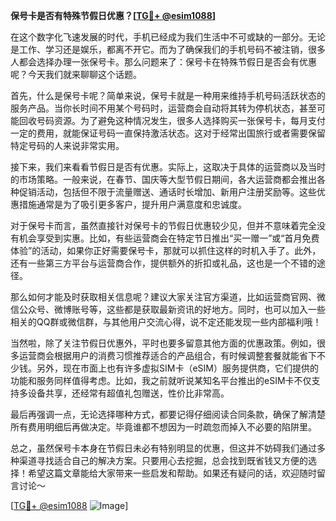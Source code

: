 **保号卡是否有特殊节假日优惠？[[TG💪+ @esim1088](https://t.me/s/esim1088)]**

在这个数字化飞速发展的时代，手机已经成为我们生活中不可或缺的一部分。无论是工作、学习还是娱乐，都离不开它。而为了确保我们的手机号码不被注销，很多人都会选择办理一张保号卡。那么问题来了：保号卡在特殊节假日是否会有优惠呢？今天我们就来聊聊这个话题。

首先，什么是保号卡呢？简单来说，保号卡就是一种用来维持手机号码活跃状态的服务产品。当你长时间不用某个号码时，运营商会自动将其转为停机状态，甚至可能回收号码资源。为了避免这种情况发生，很多人选择购买一张保号卡，每月支付一定的费用，就能保证号码一直保持激活状态。这对于经常出国旅行或者需要保留特定号码的人来说非常实用。

接下来，我们来看看节假日是否有优惠。实际上，这取决于具体的运营商以及当时的市场策略。一般来说，在春节、国庆等大型节假日期间，各大运营商都会推出各种促销活动，包括但不限于流量赠送、通话时长增加、新用户注册奖励等。这些优惠措施通常是为了吸引更多客户，提升用户满意度和忠诚度。

对于保号卡而言，虽然直接针对保号卡的节假日优惠较少见，但并不意味着完全没有机会享受到实惠。比如，有些运营商会在特定节日推出“买一赠一”或“首月免费体验”的活动，如果你正好需要保号卡，那就可以抓住这样的时机入手了。此外，还有一些第三方平台与运营商合作，提供额外的折扣或礼品，这也是一个不错的途径。

那么如何才能及时获取相关信息呢？建议大家关注官方渠道，比如运营商官网、微信公众号、微博账号等，这些都是获取最新资讯的好地方。同时，也可以加入一些相关的QQ群或微信群，与其他用户交流心得，说不定还能发现一些内部福利哦！

当然啦，除了关注节假日优惠外，平时也要多留意其他方面的优惠政策。例如，很多运营商会根据用户的消费习惯推荐适合的产品组合，有时候调整套餐就能省下不少钱。另外，现在市面上也有许多虚拟SIM卡（eSIM）服务提供商，它们提供的功能和服务同样值得考虑。比如，我之前就听说某知名平台推出的eSIM卡不仅支持多设备共享，还经常有超值礼包赠送，性价比非常高。

最后再强调一点，无论选择哪种方式，都要记得仔细阅读合同条款，确保了解清楚所有费用明细后再做决定。毕竟谁都不想因为一时疏忽而掉入不必要的陷阱里。

总之，虽然保号卡本身在节假日未必有特别明显的优惠，但这并不妨碍我们通过多种渠道寻找适合自己的解决方案。只要用心去挖掘，总会找到既省钱又方便的选择！希望这篇文章能给大家带来一些启发和帮助。如果还有疑问的话，欢迎随时留言讨论～ 

[[TG💪+ @esim1088](https://t.me/s/esim1088) ![Image](https://i.postimg.cc/4NQfJmqS/Snipaste-2025-05-13-00-14-12.png)]